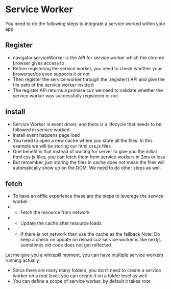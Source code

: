 # Service Worker

You need to do the following steps to integrate a service worked within your app

## Register

- navigator.serviceWorker is the API for service worker which the chrome browser gives access to
- Before registering the service worker, you need to check whether your browerser/os even supports it or not
- Then register the service worker through the .register() API and give the file path of the service worker inside it
- The register API returns a promise cuz we need to validate whether the service worker was successfully registered or not

## install

-  Service Worker is event driver, and there is a lifecycle that needs to be followed in service worked
-  install event happens page load
-  You need to open a new cache where you store all the files. In this example we will be storing our html,css,js files
-  One benefit is that instead of waiting for server to give you the initial html css js files, you can fetch them from service workers in 2ms or less
- But remember, just storing the files in cache does not mean the files will automatically show up on the DOM. We need to do other steps as well

## fetch

- To have an offlie experience these are the steps to leverage the service worker
- - Fetch the resource from network
- - Update the cache after resource loads
- - If there is not network then use the cache as the fallback
Note: Do keep a check on update on reload cuz service worker is like nextjs, sometimes old code does not get reflected

Let me give you a whitepill moment, you can have multiple service workers running actually
- Since there are many many folders, you don't need to create a service worker on a root level, you can create it on a folder level as well
- You can define a scope of service worker, by default it takes root
